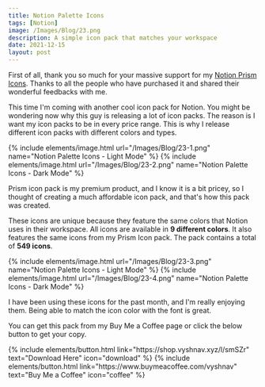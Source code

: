 ```yaml
---
title: Notion Palette Icons
tags: [Notion]
image: /Images/Blog/23.png
description: A simple icon pack that matches your workspace
date: 2021-12-15
layout: post
---
```


First of all, thank you so much for your massive support for my [Notion Prism Icons](/blog/notion-prism-icons). Thanks to all the people who have purchased it and shared their wonderful feedbacks with me.

This time I'm coming with another cool icon pack for Notion. You might be wondering now why this guy is releasing a lot of icon packs. The reason is I want my icon packs to be in every price range. This is why I release different icon packs with different colors and types.

{% include elements/image.html url="/Images/Blog/23-1.png" name="Notion Palette Icons - Light Mode" %}
{% include elements/image.html url="/Images/Blog/23-2.png" name="Notion Palette Icons - Dark Mode" %}

Prism icon pack is my premium product, and I know it is a bit pricey, so I thought of creating a much affordable icon pack, and that's how this pack was created.

These icons are unique because they feature the same colors that Notion uses in their workspace. All icons are available in **9 different colors**. It also features the same icons from my Prism Icon pack. The pack contains a total of **549 icons**.

{% include elements/image.html url="/Images/Blog/23-3.png" name="Notion Palette Icons - Light Mode" %}
{% include elements/image.html url="/Images/Blog/23-4.png" name="Notion Palette Icons - Dark Mode" %}

I have been using these icons for the past month, and I'm really enjoying them. Being able to match the icon color with the font is great.

You can get this pack from my Buy Me a Coffee page or click the below button to get your copy.
<p class="text-center">
{% include elements/button.html link="https://shop.vyshnav.xyz/l/smSZr" text="Download Here" icon="download" %}
{% include elements/button.html link="https://www.buymeacoffee.com/vyshnav" text="Buy Me a Coffee" icon="coffee" %}
</p>